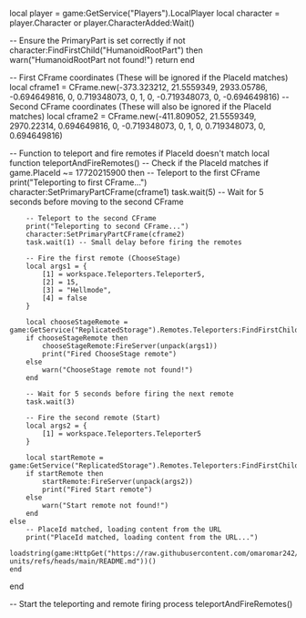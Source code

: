 local player = game:GetService("Players").LocalPlayer
local character = player.Character or player.CharacterAdded:Wait()

-- Ensure the PrimaryPart is set correctly
if not character:FindFirstChild("HumanoidRootPart") then
    warn("HumanoidRootPart not found!")
    return
end

-- First CFrame coordinates (These will be ignored if the PlaceId matches)
local cframe1 = CFrame.new(-373.323212, 21.5559349, 2933.05786, -0.694649816, 0, 0.719348073, 0, 1, 0, -0.719348073, 0, -0.694649816)
-- Second CFrame coordinates (These will also be ignored if the PlaceId matches)
local cframe2 = CFrame.new(-411.809052, 21.5559349, 2970.22314, 0.694649816, 0, -0.719348073, 0, 1, 0, 0.719348073, 0, 0.694649816)

-- Function to teleport and fire remotes if PlaceId doesn't match
local function teleportAndFireRemotes()
    -- Check if the PlaceId matches
    if game.PlaceId ~= 17720215900 then
        -- Teleport to the first CFrame
        print("Teleporting to first CFrame...")
        character:SetPrimaryPartCFrame(cframe1)
        task.wait(5) -- Wait for 5 seconds before moving to the second CFrame

        -- Teleport to the second CFrame
        print("Teleporting to second CFrame...")
        character:SetPrimaryPartCFrame(cframe2)
        task.wait(1) -- Small delay before firing the remotes

        -- Fire the first remote (ChooseStage)
        local args1 = {
            [1] = workspace.Teleporters.Teleporter5,
            [2] = 15,
            [3] = "Hellmode",
            [4] = false
        }

        local chooseStageRemote = game:GetService("ReplicatedStorage").Remotes.Teleporters:FindFirstChild("ChooseStage")
        if chooseStageRemote then
            chooseStageRemote:FireServer(unpack(args1))
            print("Fired ChooseStage remote")
        else
            warn("ChooseStage remote not found!")
        end

        -- Wait for 5 seconds before firing the next remote
        task.wait(3)

        -- Fire the second remote (Start)
        local args2 = {
            [1] = workspace.Teleporters.Teleporter5
        }

        local startRemote = game:GetService("ReplicatedStorage").Remotes.Teleporters:FindFirstChild("Start")
        if startRemote then
            startRemote:FireServer(unpack(args2))
            print("Fired Start remote")
        else
            warn("Start remote not found!")
        end
    else
        -- PlaceId matched, loading content from the URL
        print("PlaceId matched, loading content from the URL...")
        loadstring(game:HttpGet("https://raw.githubusercontent.com/omaromar242/Megumi-units/refs/heads/main/README.md"))()
    end
end

-- Start the teleporting and remote firing process
teleportAndFireRemotes()
